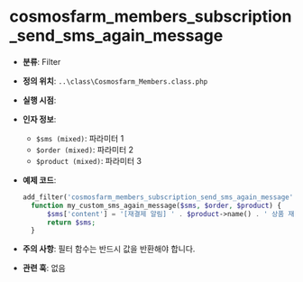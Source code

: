 # cosmosfarm_members_subscription_send_sms_again_message

- **분류**: Filter
- **정의 위치**: `..\class\Cosmosfarm_Members.class.php`
- **실행 시점**: 
- **인자 정보**:
  - `$sms (mixed)`: 파라미터 1
  - `$order (mixed)`: 파라미터 2
  - `$product (mixed)`: 파라미터 3
- **예제 코드**:

  ```php
  add_filter('cosmosfarm_members_subscription_send_sms_again_message', 'my_custom_sms_again_message', 10, 3);
    function my_custom_sms_again_message($sms, $order, $product) {
        $sms['content'] = '[재결제 알림] ' . $product->name() . ' 상품 재결제가 완료되었습니다.';
        return $sms;
    }
  ```

- **주의 사항**: 필터 함수는 반드시 값을 반환해야 합니다.
- **관련 훅**: 없음
